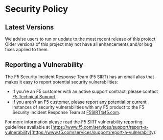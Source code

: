 # Security Policy

## Latest Versions

We advise users to run or update to the most recent release of this
project. Older versions of this project may not have all enhancements
and/or bug fixes applied to them.

## Reporting a Vulnerability

The F5 Security Incident Response Team (F5 SIRT) has an email alias that
makes it easy to report potential security vulnerabilities:

- If you’re an F5 customer with an active support contract, please
contact [F5 Technical Support](https://www.f5.com/services/support).
- If you aren’t an F5 customer, please report any potential or current
instances of security vulnerabilities with any F5 product to the
F5 Security Incident Response Team at <F5SIRT@f5.com>.

For more information please read the F5 SIRT vulnerability reporting
guidelines available at [https://www.f5.com/services/support/report-a-vulnerability](https://www.f5.com/services/support/report-a-vulnerability).